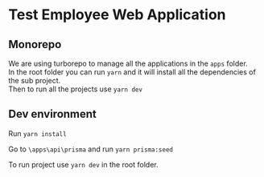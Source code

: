 # Test Employee Web Application

## Monorepo

We are using turborepo to manage all the applications in the `apps` folder.  
In the root folder you can run `yarn` and it will install all the dependencies of the sub project.  
Then to run all the projects use `yarn dev`

## Dev environment



Run `yarn install`

Go to `\apps\api\prisma` and run `yarn prisma:seed`

To run project use `yarn dev` in the root folder.



